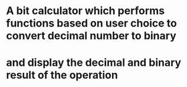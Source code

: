 # A bit calculator which performs functions based on user choice to convert decimal number to binary
# and display the decimal and binary result of the operation
